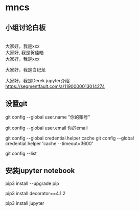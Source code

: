 # mncs
## 小组讨论白板
\
大家好，我是xxx
\
大家好, 我是贺佳皓
\
大家好，我是xxx

大家好，我是白纪龙

大家好，我是Derek
jupyter介绍 https://segmentfault.com/a/1190000013014274

## 设置git
git config --global user.name "你的账号"

git config --global user.email 你的email

git config --global credential.helper cache
git config --global credential.helper 'cache --timeout=3600'

git config --list

## 安装jupyter notebook

pip3 install --upgrade pip

pip3 install decorator==4.1.2

pip3 install jupyter
